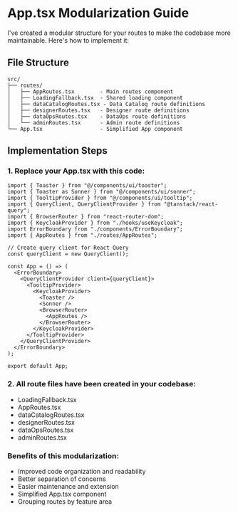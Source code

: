 # App.tsx Modularization Guide

I've created a modular structure for your routes to make the codebase more maintainable. Here's how to implement it:

## File Structure
```
src/
├── routes/
│   ├── AppRoutes.tsx        - Main routes component
│   ├── LoadingFallback.tsx  - Shared loading component
│   ├── dataCatalogRoutes.tsx - Data Catalog route definitions
│   ├── designerRoutes.tsx   - Designer route definitions
│   ├── dataOpsRoutes.tsx    - DataOps route definitions
│   └── adminRoutes.tsx      - Admin route definitions
└── App.tsx                  - Simplified App component
```

## Implementation Steps

### 1. Replace your App.tsx with this code:

```tsx
import { Toaster } from "@/components/ui/toaster";
import { Toaster as Sonner } from "@/components/ui/sonner";
import { TooltipProvider } from "@/components/ui/tooltip";
import { QueryClient, QueryClientProvider } from "@tanstack/react-query";
import { BrowserRouter } from "react-router-dom";
import { KeycloakProvider } from "./hooks/useKeycloak";
import ErrorBoundary from "./components/ErrorBoundary";
import { AppRoutes } from "./routes/AppRoutes";

// Create query client for React Query
const queryClient = new QueryClient();

const App = () => (
  <ErrorBoundary>
    <QueryClientProvider client={queryClient}>
      <TooltipProvider>
        <KeycloakProvider>
          <Toaster />
          <Sonner />
          <BrowserRouter>
            <AppRoutes />
          </BrowserRouter>
        </KeycloakProvider>
      </TooltipProvider>
    </QueryClientProvider>
  </ErrorBoundary>
);

export default App;
```

### 2. All route files have been created in your codebase:
- LoadingFallback.tsx
- AppRoutes.tsx
- dataCatalogRoutes.tsx
- designerRoutes.tsx
- dataOpsRoutes.tsx
- adminRoutes.tsx

### Benefits of this modularization:
- Improved code organization and readability
- Better separation of concerns
- Easier maintenance and extension
- Simplified App.tsx component
- Grouping routes by feature area
